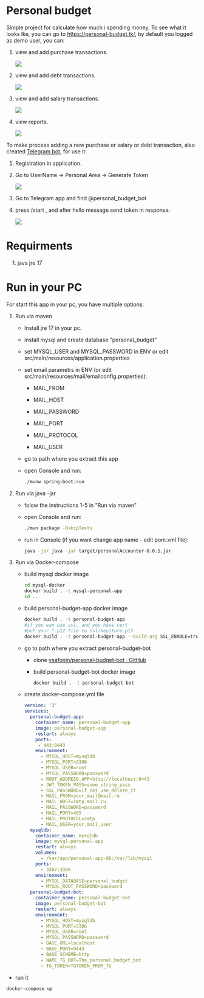 # Personal budget

Simple project for calculate how much i spending money. To see what it looks lke, you can go to https://personal-budget.tk/, by default you logged as demo user, you can:

1. view and add purchase transactions.
   
   ![](https://media.giphy.com/media/eyR984gXuELjpMTYE6/giphy.gif)

2. view and add debt transactions.
   
   ![](https://media.giphy.com/media/JhMzzsKDMjCqqbns35/giphy.gif)

3. view and add salary transactions.
   
   ![](https://media.giphy.com/media/MmmpZ8NIYbufFQg8bu/giphy.gif)

4. view reports. 
   
   ![](https://media.giphy.com/media/aZcFHZIiXKJxNK2Cbn/giphy.gif)

To make process adding a new purchase or salary or debt transaction, also created [Telegram bot](https://github.com/vsafonin/personal-budget-bot), for use it:

1. Registration in application. 

2. Go to UserName -> Personal Area -> Generate Token
   
   ![](https://media.giphy.com/media/5VhbtfuFz6LCOA2MNQ/giphy.gif)

3. Go to Telegram app and find @personal_budget_bot

4. press /start , and after hello message send token in response.
   
   ![](https://media.giphy.com/media/IBT9e49jadXXeHdjTX/giphy.gif)

# Requirments

    1. java jre 17

# Run in your PC

For start this app in your pc, you have multiple options:

1. Run via maven
   
   - Install jre 17 in your pc. 
   
   - install mysql and create database "personal_budget"
   
   - set MYSQL_USER and MYSQL_PASSWORD in ENV or edit src/main/resources/application.properties
   
   - set email parametrs in ENV (or edit src/main/resources/mail/emailconfig.properties):
      
      - MAIL_FROM
      
      - MAIL_HOST
      
      - MAIL_PASSWORD
      
      - MAIL_PORT
      
      - MAIL_PROTOCOL
      
      - MAIL_USER
   
   - go to path where you extract this app
   
   - open Console and run: 
      
      ```bash
      ./mvnw spring-boot:run
      ```

2. Run via java -jar
   
   - folow the instructions 1-5 in  "Run via maven"
   
   - open Console and run:
      
      ```bash
      ./mvn package -DskipTests
      ```
   
   - run in Console (if you want change app name - edit pom.xml file):
      
      ```bash
      java -jar java -jar target/personalAccounter-0.0.1.jar
      ```

3. Run via Docker-compose
   
   - build mysql docker image
      
      ```bash
      cd mysql-docker
      docker build . -t mysql-personal-app
      cd ..
      ```
   
   - build personal-budget-app docker image
      
      ```bash
      docker build . -t personal-budget-app    
      #if you wan use ssl, and you have cert
      #put your *.p12 file to ssl/keystore.p12
      docker build . -t personal-budget-app --build-arg SSL_ENABLE=true
      ```
   
   - go to path where you extract personal-budget-bot
      
      - clone [vsafonin/personal-budget-bot · GitHub](https://github.com/vsafonin/personal-budget-bot.git)
      
      - build personal-budget-bot docker image
         
         ```bash
         docker build . -t personal-budget-bot
         ```
   
   - create docker-compose.yml file
      
      ```yml
      version: '3'
      services:
        personal-budget-app:
          container_name: personal-budget-app
          image: personal-budget-app
          restart: always
          ports:
           - 443:9443
          environment:
            - MYSQL_HOST=mysqldb
            - MYSQL_PORT=3306
            - MYSQL_USER=root
            - MYSQL_PASSWORD=password
            - ROOT_ADDRESS_APP=http://localhost:9443
            - JWT_TOKEN_PASS=some_string_pass
            - SSL_PASSWORD=if_not_use_delete_it
            - MAIL_FROM=your_mail@mail.ru
            - MAIL_HOST=smtp.mail.ru
            - MAIL_PASSWORD=password
            - MAIL_PORT=465
            - MAIL_PROTOCOL=smtp
            - MAIL_USER=your_mail_user
        mysqldb:
          container_name: mysqldb
          image: mysql-personal-app
          restart: always
          volumes:
            - /var/app/personal-app-db:/var/lib/mysql
          ports:
            - 3307:3306
          environment:
            - MYSQL_DATABASE=personal_budget
            - MYSQL_ROOT_PASSWORD=password
        personal-budget-bot:
          container_name: personal-budget-bot
          image: personal-budget-bot
          restart: always
          environment:
            - MYSQL_HOST=mysqldb
            - MYSQL_PORT=3306
            - MYSQL_USER=root
            - MYSQL_PASSWORD=password
            - BASE_URL=localhost
            - BASE_PORT=9443
            - BASE_SCHEME=http
            - NAME_TG_BOT=The_personal_budget_bot
            - TG_TOKEN=TGTOKEN_FROM_TG
      ```

  - run it
   
   ```bash
   docker-compose up
   ```
